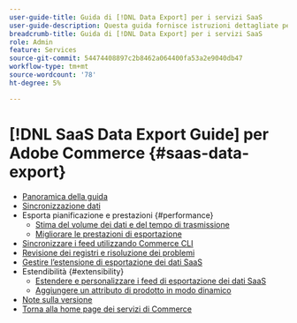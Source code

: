 ```yaml
---
user-guide-title: Guida di [!DNL Data Export] per i servizi SaaS
user-guide-description: Questa guida fornisce istruzioni dettagliate per l'utilizzo dell'estensione  [!DNL Data Export] per i servizi SaaS di Adobe Commerce.
breadcrumb-title: Guida di [!DNL Data Export] per i servizi SaaS
role: Admin
feature: Services
source-git-commit: 54474408897c2b8462a064400fa53a2e9040db47
workflow-type: tm+mt
source-wordcount: '78'
ht-degree: 5%

---
```


# [!DNL SaaS Data Export Guide] per Adobe Commerce {#saas-data-export}

- [Panoramica della guida](overview.md)
- [Sincronizzazione dati](data-synchronization.md)
- Esporta pianificazione e prestazioni {#performance}
   - [Stima del volume dei dati e del tempo di trasmissione](estimate-data-volume-sync-time.md)
   - [Migliorare le prestazioni di esportazione](customize-export-processing.md)
- [Sincronizzare i feed utilizzando Commerce CLI](data-export-cli-commands.md)
- [Revisione dei registri e risoluzione dei problemi](troubleshooting-logging.md)
- [Gestire l’estensione di esportazione dei dati SaaS](manage-extension.md)
- Estendibilità {#extensibility}
   - [Estendere e personalizzare i feed di esportazione dei dati SaaS](extensibility-and-customizations.md)
   - [Aggiungere un attributo di prodotto in modo dinamico](add-attribute-dynamically.md)
- [Note sulla versione](release-notes.md)
- [Torna alla home page dei servizi di Commerce](https://experienceleague.adobe.com/docs/commerce/user-guides/home.html?lang=it)
